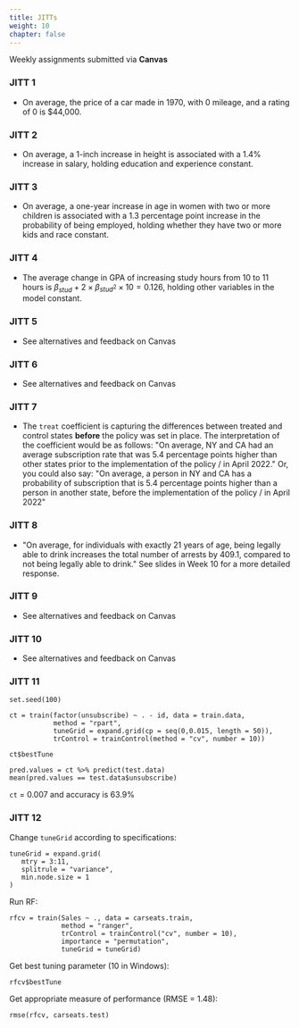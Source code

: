 ```yaml
---
title: JITTs
weight: 10
chapter: false
---
```


Weekly assignments submitted via **Canvas**

### JITT 1

- On average, the price of a car made in 1970, with 0 mileage, and a rating of 0 is $44,000.

### JITT 2

- On average, a 1-inch increase in height is associated with a 1.4% increase in salary, holding education and experience constant.

### JITT 3

- On average, a one-year increase in age in women with two or more children is associated with a 1.3 percentage point increase in the probability of being employed, holding whether they have two or more kids and race constant.


### JITT 4

- The average change in GPA of increasing study hours from 10 to 11 hours is $\beta_{stud} + 2\times\beta_{stud^2}\times10 = 0.126$, holding other variables in the model constant.

### JITT 5

- See alternatives and feedback on Canvas

### JITT 6

- See alternatives and feedback on Canvas

### JITT 7

- The `treat` coefficient is capturing the differences between treated and control states **before** the policy was set in place. The interpretation of the coefficient would be as follows: "On average, NY and CA had an average subscription rate that was 5.4 percentage points higher than other states prior to the implementation of the policy / in April 2022." Or, you could also say: "On average, a person in NY and CA has a probability of subscription that is 5.4 percentage points higher than a person in another state, before the implementation of the policy / in April 2022"

### JITT 8

- "On average, for individuals with exactly 21 years of age, being legally able to drink increases the total number of arrests by 409.1, compared to not being legally able to drink." See slides in Week 10 for a more detailed response.

### JITT 9

- See alternatives and feedback on Canvas

### JITT 10

- See alternatives and feedback on Canvas

### JITT 11

    set.seed(100)
    
    ct = train(factor(unsubscribe) ~ . - id, data = train.data,
               method = "rpart", 
               tuneGrid = expand.grid(cp = seq(0,0.015, length = 50)),
               trControl = trainControl(method = "cv", number = 10))
    
    ct$bestTune
    
    pred.values = ct %>% predict(test.data)
    mean(pred.values == test.data$unsubscribe)

  `ct` = 0.007 and accuracy is 63.9%


### JITT 12

Change `tuneGrid` according to specifications:

    tuneGrid = expand.grid(
       mtry = 3:11,
       splitrule = "variance",
       min.node.size = 1
    )

Run RF:

    rfcv = train(Sales ~ ., data = carseats.train,
                 method = "ranger",
                 trControl = trainControl("cv", number = 10),
                 importance = "permutation",
                 tuneGrid = tuneGrid)

Get best tuning parameter (10 in Windows):

    rfcv$bestTune

Get appropriate measure of performance (RMSE = 1.48):

    rmse(rfcv, carseats.test)